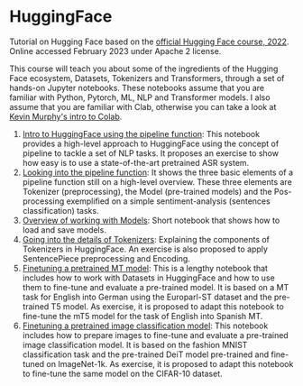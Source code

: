# HuggingFace
Tutorial on Hugging Face based on the [official Hugging Face course, 2022](https://huggingface.co/course
). Online accessed February 2023 under Apache 2 license.

This course will teach you about some of the ingredients of the Hugging Face ecosystem, Datasets, Tokenizers and Transformers, through a set of hands-on Jupyter notebooks. These notebooks assume that you are familiar with Python, Pytorch, ML, NLP and Transformer models. I also assume that you are familiar with Clab, otherwise you can take a look at <a href="https://colab.research.google.com/github/probml/probml-notebooks/blob/main/notebooks/colab_intro.ipynb">Kevin Murphy's intro to Colab</a>.

<ol>
<li> <a href="02-Transformers.ipynb">Intro to HuggingFace using the pipeline function</a>: This notebook provides a high-level approach to HuggingFace using the concept of pipeline to tackle a set of NLP tasks. It proposes an exercise to show how easy is to use a state-of-the-art pretrained ASR system.</li>
<li> <a href="03-Pipeline.ipynb">Looking into the pipeline function</a>: It shows the three basic elements of a pipeline function still on a high-level overview. These three elements are Tokenizer (preprocessing), the Model (pre-trained models) and the Pos-processing exemplified on a simple sentiment-analysis (sentences classification) tasks.</li>
<li> <a href="04-Models.ipynb">Overview of working with Models</a>: Short notebook that shows how to load and save models.
</li>
<li> <a href="05-Tokenizers.ipynb">Going into the details of Tokenizers</a>: Explaining the components of Tokenizers in HuggingFace. An exercise is also proposed to apply SentencePiece preprocessing and Encoding.
</li>
<li> <a href="06-Finetuning-T5.ipynb">Finetuning a pretrained MT model</a>: This is a lengthy notebook that includes how to work with Datasets in HuggingFace and how to use them to fine-tune and evaluate a pre-trained model. It is based on a MT task for English into German using the Europarl-ST dataset and the pre-trained T5 model. As exercise, it is proposed to adapt this notebook to fine-tune the mT5 model for the task of English into Spanish MT.
</li>
<li> <a href="07-Finetuning-ImageClassification.ipynb">Finetuning a pretrained image classification model</a>: This notebook includes how to prepare images  to fine-tune and evaluate a pre-trained image classification model. It is based on the fashion MNIST classification task and the pre-trained DeiT model pre-trained and fine-tuned on ImageNet-1k. As exercise, it is proposed to adapt this notebook to fine-tune the same model on the CIFAR-10 dataset.
</li>
</ol>



